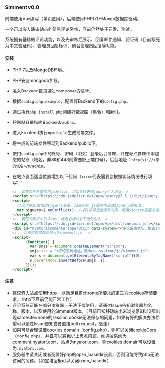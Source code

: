 ### Simment v0.0

前端使用Vue编写（单页应用），后端使用PHP(7)+Mongo数据库驱动。

一个可以嵌入静态站点的简易评论系统，目前仍然处于开发、测试。

系统拥有基础的评论功能，以及先审核后展示、回复邮件通知、验证码（目前写死为中文验证码）、管理员回复标识、前台管理员回复等功能。

#### 安装

- PHP 7以及MongoDB环境。

- PHP安装mongodb扩展。

- 进入Backend目录通过composer安装lib。

- 根据`config.php.example`，配置好Backend下的`config.php`。

- 通过执行`php install.php`创建好数据库（集合）和索引。

- 将网站目录指向Backend/public。

- 进入Frontend执行`npm build`生成前端文件。

- 将生成的前端文件移动到Backend/public下。

- 使用`config.php`中的账号、密码（明文）登录后台管理，并在站点管理中增加您的站点（域名，非80和443则需要带上端口号）。后台地址：`http(s)://<您的域名>/#/admin`。

- 在站点页面适当位置增加以下代码（`<xxx>`代表需要您按照实际情况进行填写）：

  ```html
  <!--如果您不希望使用jsdelivr，可以自行更换jquery引入地址-->
  <script src="https://cdn.jsdelivr.net/npm/jquery@3.5.1/dist/jquery.min.js"></script>
  <script>
    //必须将JQ赋值给$jquery变量，simment.js脚本内通过$jquery使用JQ。
    var $jquery=$.noConflict(); //将$符号还给原来的库，使用$jquery变量来使用jq，避免冲突。
  </script>
  <!--若您的网页未引入vue，请务必通过以下语句引入-->
  <script src="https://cdn.jsdelivr.net/npm/vue/dist/vue.min.js"></script>
  <div id="nyatoriCommentWrapper0511" data-system="<评论系统地址，协议(http://或https://)+域名，末尾无'/'>" data-site="<要引入评论系统站点的域名>" data-path="<目前请留空>" data-with-style="<是否使用评论系统自带的style，使用请填写true，否则留空并且需要在自己的站点中给评论区块设置样式>" data-scroll-el="<滚动条所属元素，可以是标签名，#id或者.class等（JQ选择器）>"></div>
  <!-- 页面加载完再异步引入simment.js -->
  <script>
        (function() {
          var smjs = document.createElement("script");
          smjs.src = "<评论系统地址，同data-system>/js/simment.js";
          var s = document.getElementsByTagName("script")[0]; 
          s.parentNode.insertBefore(smjs, s);
        })();
  </script>
  ```

#### 注意

- 建议嵌入站点使用https，以满足目前chrome所要求的第三方cookies存储要求。（http下目前仍能正常工作）
- 评论系统可能在部分浏览器上无法正常使用，请通过Issue告知浏览器的名称，版本，以及使用的Simment版本。（目前已知移动端小米浏览器9和10都出现samesite=none的session cookie无法保存的问题，如果有好的解决办法希望可以通过Issue告知或者直接pull request，感谢）
- 如果可以合理设置cookies domain（config.php），则可以关闭cookieCors（config.php），并且可以避免以上两点问题。如评论系统为comment.nyatori.com，站点为nyatori.com，则cookies domain可以设置为`.nyatori.com`。
- 服务器中请关闭或者配置好php的open_basedir设置，否则可能导致php无法访问的问题。（如宝塔面板可以关闭open_basedir）